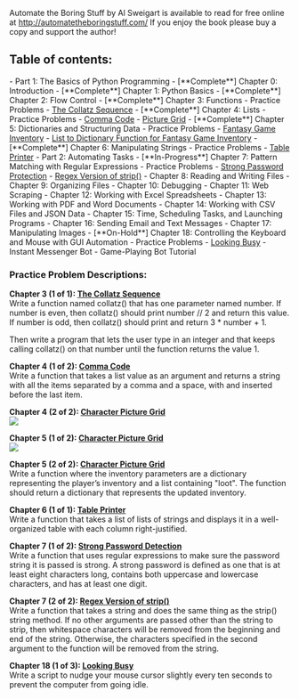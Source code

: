 Automate the Boring Stuff by Al Sweigart is available to read for free online at http://automatetheboringstuff.com/
If you enjoy the book please buy a copy and support the author!

<h2>Table of contents:</h2>
- Part 1: The Basics of Python Programming
  - [**Complete**] Chapter 0: Introduction 
  - [**Complete**] Chapter 1: Python Basics
  - [**Complete**] Chapter 2: Flow Control
  - [**Complete**] Chapter 3: Functions
    - Practice Problems
      - <a href="https://github.com/ArnoldM904/Programming_Books/blob/master/Automate_the_Boring_Stuff/Chapter_003/Practice_Problems/The_Collatz_Sequence.py">The Collatz Sequence</a>
  - [**Complete**] Chapter 4: Lists
    - Practice Problems
      - <a href="https://github.com/ArnoldM904/Programming_Books/blob/master/Automate_the_Boring_Stuff/Chapter_004/Practice_Problems/Comma_Code.py">Comma Code</a>
      - <a href="https://github.com/ArnoldM904/Programming_Books/blob/master/Automate_the_Boring_Stuff/Chapter_004/Practice_Problems/Picture_Grid.py">Picture Grid</a>
  - [**Complete**] Chapter 5: Dictionaries and Structuring Data
    - Practice Problems
      - <a href="https://github.com/ArnoldM904/Programming_Books/blob/master/Automate_the_Boring_Stuff/Chapter_005/Practice_Problems/Fantasy_Game_Inventory.py">Fantasy Game Inventory</a>
      - <a href="https://github.com/ArnoldM904/Programming_Books/blob/master/Automate_the_Boring_Stuff/Chapter_005/Practice_Problems/List_to_Dictionary_Function.py">List to Dictionary Function for Fantasy Game Inventory</a>
  - [**Complete**] Chapter 6: Manipulating Strings
    - Practice Problems
      - <a href="https://github.com/ArnoldM904/Programming_Books/blob/master/Automate_the_Boring_Stuff/Chapter_006/Practice_Problems/Table_Printer.py">Table Printer</a>
- Part 2: Automating Tasks
  - [**In-Progress**] Chapter 7: Pattern Matching with Regular Expressions
    - Practice Problems
      - <a href="">Strong Password Protection</a>
      - <a href="">Regex Version of strip()</a>
  - Chapter 8: Reading and Writing Files
  - Chapter 9: Organizing Files
  - Chapter 10: Debugging
  - Chapter 11: Web Scraping
  - Chapter 12: Working with Excel Spreadsheets
  - Chapter 13: Working with PDF and Word Documents
  - Chapter 14: Working with CSV Files and JSON Data
  - Chapter 15: Time, Scheduling Tasks, and Launching Programs
  - Chapter 16: Sending Email and Text Messages
  - Chapter 17: Manipulating Images
  - [**On-Hold**] Chapter 18: Controlling the Keyboard and Mouse with GUI Automation
    - Practice Problems    
      - <a href="https://github.com/ArnoldM904/Programming_Books/blob/master/Automate_the_Boring_Stuff/Chapter_018/Practice_Problems/Looking_Busy.py">Looking Busy</a>
      - Instant Messenger Bot
      - Game-Playing Bot Tutorial

<h3>Practice Problem Descriptions: </h3>


<strong> Chapter 3 (1 of 1): [The Collatz Sequence](https://github.com/ArnoldM904/Programming_Books/blob/master/Automate_the_Boring_Stuff/Chapter_003/Practice_Problems/The_Collatz_Sequence.py) </strong>
<BR>
Write a function named collatz() that has one parameter named number. If number is even, then collatz() should print number // 2 and return this value. If number is odd, then collatz() should print and return 3 * number + 1.

Then write a program that lets the user type in an integer and that keeps calling collatz() on that number until the function returns the value 1.
<BR>


<strong>Chapter 4 (1 of 2): [Comma Code](https://github.com/ArnoldM904/Programming_Books/blob/master/Automate_the_Boring_Stuff/Chapter_004/Practice_Problems/Comma_Code.py)</strong>
<BR>
Write a function that takes a list value as an argument and returns a string with all the items separated by a comma and a space, with and inserted before the last item. 
<BR>

<strong>Chapter 4 (2 of 2): [Character Picture Grid](https://github.com/ArnoldM904/Programming_Books/blob/master/Automate_the_Boring_Stuff/Chapter_004/Practice_Problems/Picture_Grid.py)</strong>
<BR>
<img src="http://i.imgur.com/m7Gju39.png"></img>
<BR>


<strong>Chapter 5 (1 of 2): [Character Picture Grid](https://github.com/ArnoldM904/Programming_Books/blob/master/Automate_the_Boring_Stuff/Chapter_005/Practice_Problems/Fantasy_Game_Inventory.py)</strong>
<BR>
<img src="http://i.imgur.com/o9rPwkp.png"></img>
<BR>


<strong>Chapter 5 (2 of 2): [Character Picture Grid](https://github.com/ArnoldM904/Programming_Books/blob/master/Automate_the_Boring_Stuff/Chapter_005/Practice_Problems/List_to_Dictionary_Function.py)</strong>
<BR>
Write a function where the inventory parameters are a dictionary representing the player’s inventory and a list containing "loot". The function should return a dictionary that represents the updated inventory.
<BR>


<strong>Chapter 6 (1 of 1): <a href="https://github.com/ArnoldM904/Programming_Books/blob/master/Automate_the_Boring_Stuff/Chapter_006/Practice_Problems/Table_Printer.py">Table Printer</a></strong>
<BR>
Write a function that takes a list of lists of strings and displays it in a well-organized table with each column right-justified. 
<BR>


<strong>Chapter 7 (1 of 2): <a href="">Strong Password Detection</a></strong>
<BR>
Write a function that uses regular expressions to make sure the password string it is passed is strong. A strong password is defined as one that is at least eight characters long, contains both uppercase and lowercase characters, and has at least one digit.
<BR>


<strong>Chapter 7 (2 of 2): <a href="">Regex Version of strip()</a></strong>
<BR>
Write a function that takes a string and does the same thing as the strip() string method. If no other arguments are passed other than the string to strip, then whitespace characters will be removed from the beginning and end of the string. Otherwise, the characters specified in the second argument to the function will be removed from the string.
<BR>

<strong>Chapter 18 (1 of 3): [Looking Busy](https://github.com/ArnoldM904/Programming_Books/blob/master/Automate_the_Boring_Stuff/Chapter_018/Practice_Problems/Looking_Busy.py) </strong>
<BR>
Write a script to nudge your mouse cursor slightly every ten seconds to prevent the computer from going idle.
<BR>
